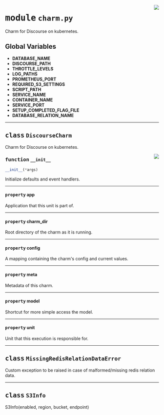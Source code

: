 <!-- markdownlint-disable -->

<a href="../src/charm.py#L0"><img align="right" style="float:right;" src="https://img.shields.io/badge/-source-cccccc?style=flat-square"></a>

# <kbd>module</kbd> `charm.py`
Charm for Discourse on kubernetes. 

**Global Variables**
---------------
- **DATABASE_NAME**
- **DISCOURSE_PATH**
- **THROTTLE_LEVELS**
- **LOG_PATHS**
- **PROMETHEUS_PORT**
- **REQUIRED_S3_SETTINGS**
- **SCRIPT_PATH**
- **SERVICE_NAME**
- **CONTAINER_NAME**
- **SERVICE_PORT**
- **SETUP_COMPLETED_FLAG_FILE**
- **DATABASE_RELATION_NAME**


---

## <kbd>class</kbd> `DiscourseCharm`
Charm for Discourse on kubernetes. 

<a href="../src/charm.py#L83"><img align="right" style="float:right;" src="https://img.shields.io/badge/-source-cccccc?style=flat-square"></a>

### <kbd>function</kbd> `__init__`

```python
__init__(*args)
```

Initialize defaults and event handlers. 


---

#### <kbd>property</kbd> app

Application that this unit is part of. 

---

#### <kbd>property</kbd> charm_dir

Root directory of the charm as it is running. 

---

#### <kbd>property</kbd> config

A mapping containing the charm's config and current values. 

---

#### <kbd>property</kbd> meta

Metadata of this charm. 

---

#### <kbd>property</kbd> model

Shortcut for more simple access the model. 

---

#### <kbd>property</kbd> unit

Unit that this execution is responsible for. 




---

## <kbd>class</kbd> `MissingRedisRelationDataError`
Custom exception to be raised in case of malformed/missing redis relation data. 





---

## <kbd>class</kbd> `S3Info`
S3Info(enabled, region, bucket, endpoint) 





